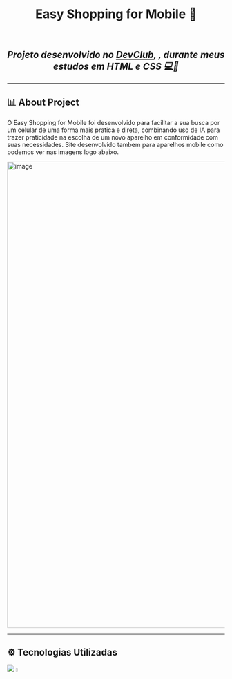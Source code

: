 <h1 align="center">Easy Shopping for Mobile 📲​</h1>
<br>
<h2 align="center">
  <i>Projeto desenvolvido no <a href="https://rodolfomori.com.br/devclub">DevClub</a>, , durante meus estudos em HTML e CSS 💻​🚀​</i>
</h2>

---

## 📊 ​About Project
<p>O Easy Shopping for Mobile foi desenvolvido para facilitar a sua busca por um celular de uma forma mais pratica e direta, combinando uso de IA para trazer praticidade na escolha de um novo aparelho em conformidade com suas necessidades. Site desenvolvido tambem para aparelhos mobile como podemos ver nas imagens logo abaixo. </p>

<div style="display: flex; justify-content: space-around;">
<img width="1920" height="1080" alt="image" src="https://github.com/user-attachments/assets/6d1147c5-cad0-4865-b520-5af5e5b299f0" />
</div>

---

## ​⚙️​ Tecnologias Utilizadas

<img src="https://img.shields.io/badge/HTML5-E34F26?style=for-the-badge&logo=html5&logoColor=white">
<img src="https://img.shields.io/badge/CSS-239120?&style=for-the-badge&logo=css3&logoColor=white" width= 5%>
